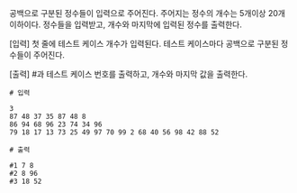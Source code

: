 공백으로 구분된 정수들이 입력으로 주어진다. 주어지는 정수의 개수는 5개이상 20개 이하이다.
정수들을 입력받고, 개수와 마지막에 입력된 정수를 출력한다.

[입력]
첫 줄에 테스트 케이스 개수가 입력된다.
테스트 케이스마다 공백으로 구분된 정수들이 주어진다.

[출력]
#과 테스트 케이스 번호를 출력하고, 개수와 마지막 값을 출력한다.


```
# 입력

3
87 48 37 35 87 48 8
86 94 68 96 23 74 34 96
79 18 17 13 73 25 49 97 70 99 2 68 40 56 98 42 88 52
```

```
# 출력

#1 7 8
#2 8 96
#3 18 52
```

